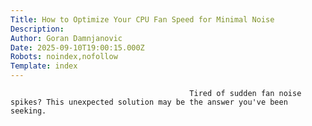 ```yaml
---
Title: How to Optimize Your CPU Fan Speed for Minimal Noise
Description: 
Author: Goran Damnjanovic
Date: 2025-09-10T19:00:15.000Z
Robots: noindex,nofollow
Template: index
---
```


                                            Tired of sudden fan noise spikes? This unexpected solution may be the answer you've been seeking.
                                        